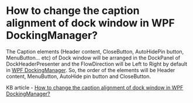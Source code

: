 # How to change the caption alignment of dock window in WPF DockingManager?

The Caption elements (Header content, CloseButton, AutoHidePin button, MenuButton… etc) of Dock window will be arranged in the DockPanel of DockHeaderPresenter and the FlowDirection will be Left to Right by default in [WPF DockingManager](https://www.syncfusion.com/wpf-controls/docking). So, the order of the elements will be Header content, MenuButton, AutoHide pin button and CloseButton.

KB article - [How to change the caption alignment of dock window in WPF DockingManager?](https://www.syncfusion.com/kb/8797/how-to-change-the-caption-alignment-of-dock-window-in-wpf-dockingmanager)
